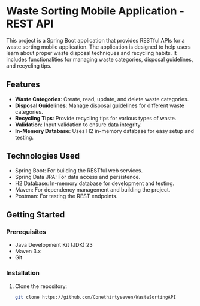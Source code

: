 # Waste Sorting Mobile Application - REST API

This project is a Spring Boot application that provides RESTful APIs for a waste sorting mobile application. 
The application is designed to help users learn about proper waste disposal techniques and recycling habits. 
It includes functionalities for managing waste categories, disposal guidelines, and recycling tips.

## Features

- **Waste Categories**: Create, read, update, and delete waste categories.
- **Disposal Guidelines**: Manage disposal guidelines for different waste categories.
- **Recycling Tips**: Provide recycling tips for various types of waste.
- **Validation**: Input validation to ensure data integrity.
- **In-Memory Database**: Uses H2 in-memory database for easy setup and testing.

## Technologies Used

- Spring Boot: For building the RESTful web services.
- Spring Data JPA: For data access and persistence.
- H2 Database: In-memory database for development and testing.
- Maven: For dependency management and building the project.
- Postman: For testing the REST endpoints.

## Getting Started

### Prerequisites

- Java Development Kit (JDK) 23
- Maven 3.x
- Git

### Installation

1. Clone the repository:
   ```bash
   git clone https://github.com/Conethirtyseven/WasteSortingAPI
